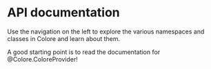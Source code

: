 # API documentation
Use the navigation on the left to explore the various namespaces and classes in Colore and learn about them.

A good starting point is to read the documentation for @Colore.ColoreProvider!
